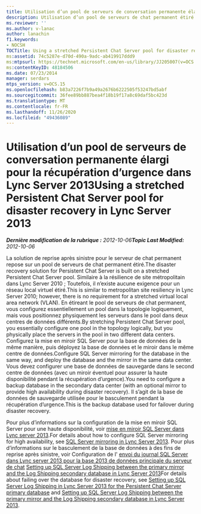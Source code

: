```yaml
---
title: Utilisation d’un pool de serveurs de conversation permanente élargi pour la récupération d’urgence
description: Utilisation d’un pool de serveurs de chat permanent étiré pour la reprise après sinistre.
ms.reviewer: ''
ms.author: v-lanac
author: lanachin
f1.keywords:
- NOCSH
TOCTitle: Using a stretched Persistent Chat Server pool for disaster recovery
ms:assetid: 74c5287e-d70d-490a-9adc-ab419917ddd9
ms:mtpsurl: https://technet.microsoft.com/en-us/library/JJ205007(v=OCS.15)
ms:contentKeyID: 48184506
ms.date: 07/23/2014
manager: serdars
mtps_version: v=OCS.15
ms.openlocfilehash: b83a7226f7b9a49a2676b6222505f53247bd5abf
ms.sourcegitcommit: 36fee89bb887bea4f18b19f17a8c69daf5bc423d
ms.translationtype: MT
ms.contentlocale: fr-FR
ms.lasthandoff: 11/26/2020
ms.locfileid: "49436089"
---
```

# <a name="using-a-stretched-persistent-chat-server-pool-for-disaster-recovery-in-lync-server-2013"></a><span data-ttu-id="4bcf5-103">Utilisation d’un pool de serveurs de conversation permanente élargi pour la récupération d’urgence dans Lync Server 2013</span><span class="sxs-lookup"><span data-stu-id="4bcf5-103">Using a stretched Persistent Chat Server pool for disaster recovery in Lync Server 2013</span></span>

<div data-xmlns="http://www.w3.org/1999/xhtml">

<div class="topic" data-xmlns="http://www.w3.org/1999/xhtml" data-msxsl="urn:schemas-microsoft-com:xslt" data-cs="https://msdn.microsoft.com/">

<div data-asp="https://msdn2.microsoft.com/asp">



</div>

<div id="mainSection">

<div id="mainBody"><span data-ttu-id="4bcf5-104">

<span> </span></span><span class="sxs-lookup"><span data-stu-id="4bcf5-104">

<span> </span></span></span>

<span data-ttu-id="4bcf5-105">_**Dernière modification de la rubrique :** 2012-10-06_</span><span class="sxs-lookup"><span data-stu-id="4bcf5-105">_**Topic Last Modified:** 2012-10-06_</span></span>

<span data-ttu-id="4bcf5-106">La solution de reprise après sinistre pour le serveur de chat permanent repose sur un pool de serveurs de chat permanent étiré.</span><span class="sxs-lookup"><span data-stu-id="4bcf5-106">The disaster recovery solution for Persistent Chat Server is built on a stretched Persistent Chat Server pool.</span></span> <span data-ttu-id="4bcf5-107">Similaire à la résilience de site métropolitain dans Lync Server 2010 ; Toutefois, il n’existe aucune exigence pour un réseau local virtuel étiré.</span><span class="sxs-lookup"><span data-stu-id="4bcf5-107">This is similar to metropolitan site resiliency in Lync Server 2010; however, there is no requirement for a stretched virtual local area network (VLAN).</span></span> <span data-ttu-id="4bcf5-108">En étireant le pool de serveurs de chat permanent, vous configurez essentiellement un pool dans la topologie logiquement, mais vous positionnez physiquement les serveurs dans le pool dans deux centres de données différents.</span><span class="sxs-lookup"><span data-stu-id="4bcf5-108">By stretching Persistent Chat Server pool, you essentially configure one pool in the topology logically, but you physically place the servers in the pool in two different data centers.</span></span> <span data-ttu-id="4bcf5-109">Configurez la mise en miroir SQL Server pour la base de données de la même manière, puis déployez la base de données et le miroir dans le même centre de données.</span><span class="sxs-lookup"><span data-stu-id="4bcf5-109">Configure SQL Server mirroring for the database in the same way, and deploy the database and the mirror in the same data center.</span></span> <span data-ttu-id="4bcf5-110">Vous devez configurer une base de données de sauvegarde dans le second centre de données (avec un miroir éventuel pour assurer la haute disponibilité pendant la récupération d’urgence).</span><span class="sxs-lookup"><span data-stu-id="4bcf5-110">You need to configure a backup database in the secondary data center (with an optional mirror to provide high availability during disaster recovery).</span></span> <span data-ttu-id="4bcf5-111">Il s’agit de la base de données de sauvegarde utilisée pour le basculement pendant la récupération d’urgence.</span><span class="sxs-lookup"><span data-stu-id="4bcf5-111">This is the backup database used for failover during disaster recovery.</span></span>

<span data-ttu-id="4bcf5-112">Pour plus d’informations sur la configuration de la mise en miroir SQL Server pour une haute disponibilité, voir [mise en miroir SQL Server dans Lync server 2013](lync-server-2013-sql-server-mirroring.md).</span><span class="sxs-lookup"><span data-stu-id="4bcf5-112">For details about how to configure SQL Server mirroring for high availability, see [SQL Server mirroring in Lync Server 2013](lync-server-2013-sql-server-mirroring.md).</span></span> <span data-ttu-id="4bcf5-113">Pour plus d’informations sur le basculement de la base de données à des fins de reprise après sinistre, voir Configuration de l' [envoi du journal SQL Server dans Lync server 2013 pour la base 2013 de données principale du serveur de chat](lync-server-2013-setting-up-sql-server-log-shipping-for-the-persistent-chat-server-primary-database.md) [Setting up SQL Server Log Shipping between the primary mirror and the Log Shipping secondary database in Lync Server 2013](lync-server-2013-set-up-log-shipping-secondary-database.md)</span><span class="sxs-lookup"><span data-stu-id="4bcf5-113">For details about failing over the database for disaster recovery, see [Setting up SQL Server Log Shipping in Lync Server 2013 for the Persistent Chat Server primary database](lync-server-2013-setting-up-sql-server-log-shipping-for-the-persistent-chat-server-primary-database.md) and [Setting up SQL Server Log Shipping between the primary mirror and the Log Shipping secondary database in Lync Server 2013](lync-server-2013-set-up-log-shipping-secondary-database.md).</span></span>

<span data-ttu-id="4bcf5-114"></div>

<span> </span>

</div>

</div>

</span><span class="sxs-lookup"><span data-stu-id="4bcf5-114"></div>

<span> </span>

</div>

</div>

</span></span></div>


